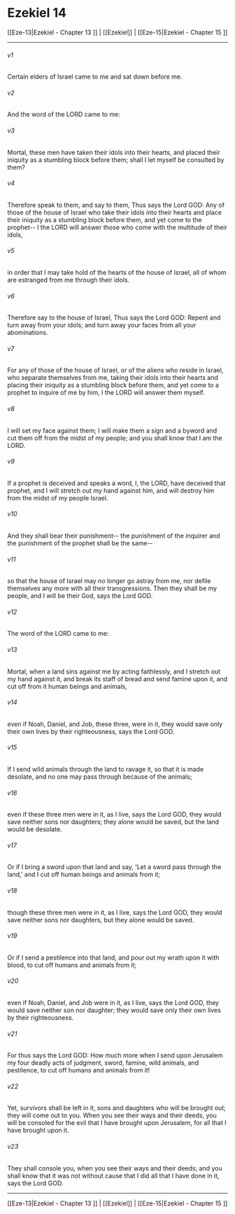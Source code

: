 # Ezekiel 14

[[Eze-13|Ezekiel - Chapter 13 ]] | [[Ezekiel]] | [[Eze-15|Ezekiel - Chapter 15 ]]
***

###### v1
Certain elders of Israel came to me and sat down before me.
###### v2
And the word of the LORD came to me:
###### v3
Mortal, these men have taken their idols into their hearts, and placed their iniquity as a stumbling block before them; shall I let myself be consulted by them?
###### v4
Therefore speak to them, and say to them, Thus says the Lord GOD: Any of those of the house of Israel who take their idols into their hearts and place their iniquity as a stumbling block before them, and yet come to the prophet-- I the LORD will answer those who come with the multitude of their idols,
###### v5
in order that I may take hold of the hearts of the house of Israel, all of whom are estranged from me through their idols.
###### v6
Therefore say to the house of Israel, Thus says the Lord GOD: Repent and turn away from your idols; and turn away your faces from all your abominations.
###### v7
For any of those of the house of Israel, or of the aliens who reside in Israel, who separate themselves from me, taking their idols into their hearts and placing their iniquity as a stumbling block before them, and yet come to a prophet to inquire of me by him, I the LORD will answer them myself.
###### v8
I will set my face against them; I will make them a sign and a byword and cut them off from the midst of my people; and you shall know that I am the LORD.
###### v9
If a prophet is deceived and speaks a word, I, the LORD, have deceived that prophet, and I will stretch out my hand against him, and will destroy him from the midst of my people Israel.
###### v10
And they shall bear their punishment-- the punishment of the inquirer and the punishment of the prophet shall be the same--
###### v11
so that the house of Israel may no longer go astray from me, nor defile themselves any more with all their transgressions. Then they shall be my people, and I will be their God, says the Lord GOD.
###### v12
The word of the LORD came to me:
###### v13
Mortal, when a land sins against me by acting faithlessly, and I stretch out my hand against it, and break its staff of bread and send famine upon it, and cut off from it human beings and animals,
###### v14
even if Noah, Daniel, and Job, these three, were in it, they would save only their own lives by their righteousness, says the Lord GOD.
###### v15
If I send wild animals through the land to ravage it, so that it is made desolate, and no one may pass through because of the animals;
###### v16
even if these three men were in it, as I live, says the Lord GOD, they would save neither sons nor daughters; they alone would be saved, but the land would be desolate.
###### v17
Or if I bring a sword upon that land and say, 'Let a sword pass through the land,' and I cut off human beings and animals from it;
###### v18
though these three men were in it, as I live, says the Lord GOD, they would save neither sons nor daughters, but they alone would be saved.
###### v19
Or if I send a pestilence into that land, and pour out my wrath upon it with blood, to cut off humans and animals from it;
###### v20
even if Noah, Daniel, and Job were in it, as I live, says the Lord GOD, they would save neither son nor daughter; they would save only their own lives by their righteousness.
###### v21
For thus says the Lord GOD: How much more when I send upon Jerusalem my four deadly acts of judgment, sword, famine, wild animals, and pestilence, to cut off humans and animals from it!
###### v22
Yet, survivors shall be left in it, sons and daughters who will be brought out; they will come out to you. When you see their ways and their deeds, you will be consoled for the evil that I have brought upon Jerusalem, for all that I have brought upon it.
###### v23
They shall console you, when you see their ways and their deeds; and you shall know that it was not without cause that I did all that I have done in it, says the Lord GOD.

***

[[Eze-13|Ezekiel - Chapter 13 ]] | [[Ezekiel]] | [[Eze-15|Ezekiel - Chapter 15 ]]
